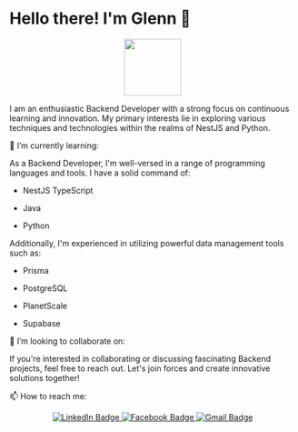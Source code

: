 # Hello there! I'm Glenn 👋

<div id="header" align="center">
  <img src="https://media.giphy.com/media/M9gbBd9nbDrOTu1Mqx/giphy.gif" width="100"/>
</div>

I am an enthusiastic Backend Developer with a strong focus on continuous learning and innovation. 
My primary interests lie in exploring various techniques and technologies within the realms of NestJS and Python.

🌱 I’m currently learning:

As a Backend Developer, I'm well-versed in a range of programming languages and tools.
I have a solid command of:
 - NestJS TypeScript 
 * Java 
 + Python
 
Additionally, I'm experienced in utilizing powerful data management tools such as:
  - Prisma
  * PostgreSQL
  + PlanetScale
  - Supabase
  
  
👯 I’m looking to collaborate on:



  If you're interested in collaborating or discussing fascinating Backend projects, feel free to reach out. Let's join forces and create innovative solutions together!


📫 How to reach me:
<div id="badges" align="center">
  <a href="https://www.linkedin.com/in/glenn-michael-nituda-04a131168/">
    <img src="https://img.shields.io/badge/LinkedIn-blue?style=for-the-badge&logo=linkedin&logoColor=white" alt="LinkedIn Badge"/>
  </a>
  <a href="https://www.facebook.com/glenn.nituda/">
    <img src="https://img.shields.io/badge/Facebook-1877F2?style=for-the-badge&logo=facebook&logoColor=white" alt="Facebook Badge"/>
  </a>
  <a href="gnituda05@gmail.com">
    <img src="https://img.shields.io/badge/Gmail-D14836?style=for-the-badge&logo=gmail&logoColor=white" alt="Gmail Badge"/>
  </a>
</div>

<!--
**gnituda05/gnituda05** is a ✨ _special_ ✨ repository because its `README.md` (this file) appears on your GitHub profile.

Here are some ideas to get you started:

- 🔭 I’m currently working on ...
- 🌱 I’m currently learning ...
- 👯 I’m looking to collaborate on ...
- 🤔 I’m looking for help with ...
- 💬 Ask me about ...
- 📫 How to reach me: ...
- 😄 Pronouns: ...
- ⚡ Fun fact: ...
-->
